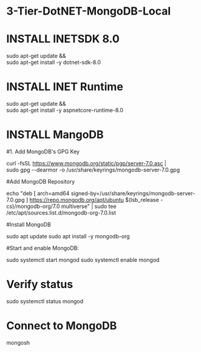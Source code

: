 # 3-Tier-DotNET-MongoDB-Local
# INSTALL INETSDK 8.0
sudo apt-get update && \
sudo apt-get install -y dotnet-sdk-8.0

# INSTALL INET Runtime

sudo apt-get update && \
sudo apt-get install -y aspnetcore-runtime-8.0

# INSTALL MangoDB
#1. Add MongoDB's GPG Key

curl -fsSL https://www.mongodb.org/static/pgp/server-7.0.asc  | \
sudo gpg --dearmor -o /usr/share/keyrings/mongodb-server-7.0.gpg

#Add MongoDB Repository

echo "deb [ arch=amd64 signed-by=/usr/share/keyrings/mongodb-server-7.0.gpg ] https://repo.mongodb.org/apt/ubuntu  $(lsb_release -cs)/mongodb-org/7.0 multiverse" | sudo tee /etc/apt/sources.list.d/mongodb-org-7.0.list

#Install MongoDB

sudo apt update
sudo apt install -y mongodb-org

#Start and enable MongoDB:

sudo systemctl start mongod
sudo systemctl enable mongod

# Verify status

sudo systemctl status mongod

# Connect to MongoDB

mongosh


